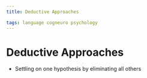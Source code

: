 ```yaml
---
title: Deductive Approaches

tags: language cogneuro psychology 
---
```


# Deductive Approaches
- Settling on one hypothesis by eliminating all others













































